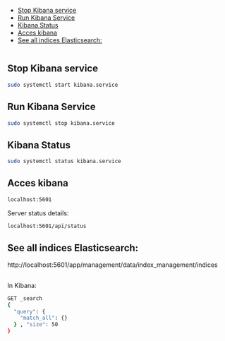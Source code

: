 <!--ts-->
   * [Stop Kibana service](#stop-kibana-service)
   * [Run Kibana Service](#run-kibana-service)
   * [Kibana Status](#kibana-status)
   * [Acces kibana](#acces-kibana)
   * [See all indices Elasticsearch:](#see-all-indices-elasticsearch)

<!-- Created by https://github.com/ekalinin/github-markdown-toc -->
<!-- Added by: gil_diy, at: Thu 29 Dec 2022 15:18:01 IST -->

<!--te-->


```bash
```


## Stop Kibana service

```bash
sudo systemctl start kibana.service
```

## Run Kibana Service

```bash
sudo systemctl stop kibana.service
```

## Kibana Status

```bash
sudo systemctl status kibana.service
```


## Acces kibana


```bash
localhost:5601
```

Server status details:
```bash
localhost:5601/api/status
```

## See all indices Elasticsearch:

http://localhost:5601/app/management/data/index_management/indices


##

In Kibana:

```bash
GET _search
{
  "query": {
    "match_all": {}
  } , "size": 50
}
```
